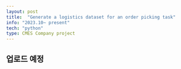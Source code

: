 ```yaml
---
layout: post
title:  "Generate a logistics dataset for an order picking task"
info: "2023.10~ present"
tech: "python"
type: CMES Company project 
---
```


## 업로드 예정
